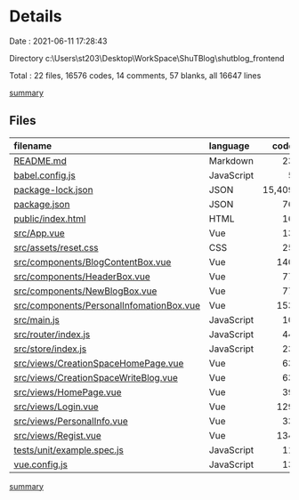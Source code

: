 # Details

Date : 2021-06-11 17:28:43

Directory c:\Users\st203\Desktop\WorkSpace\ShuTBlog\shutblog_frontend

Total : 22 files,  16576 codes, 14 comments, 57 blanks, all 16647 lines

[summary](results.md)

## Files
| filename | language | code | comment | blank | total |
| :--- | :--- | ---: | ---: | ---: | ---: |
| [README.md](/README.md) | Markdown | 23 | 0 | 7 | 30 |
| [babel.config.js](/babel.config.js) | JavaScript | 5 | 0 | 1 | 6 |
| [package-lock.json](/package-lock.json) | JSON | 15,409 | 0 | 1 | 15,410 |
| [package.json](/package.json) | JSON | 76 | 0 | 1 | 77 |
| [public/index.html](/public/index.html) | HTML | 16 | 1 | 1 | 18 |
| [src/App.vue](/src/App.vue) | Vue | 13 | 0 | 2 | 15 |
| [src/assets/reset.css](/src/assets/reset.css) | CSS | 25 | 1 | 1 | 27 |
| [src/components/BlogContentBox.vue](/src/components/BlogContentBox.vue) | Vue | 140 | 0 | 3 | 143 |
| [src/components/HeaderBox.vue](/src/components/HeaderBox.vue) | Vue | 77 | 6 | 3 | 86 |
| [src/components/NewBlogBox.vue](/src/components/NewBlogBox.vue) | Vue | 77 | 0 | 3 | 80 |
| [src/components/PersonalInfomationBox.vue](/src/components/PersonalInfomationBox.vue) | Vue | 153 | 0 | 5 | 158 |
| [src/main.js](/src/main.js) | JavaScript | 10 | 3 | 2 | 15 |
| [src/router/index.js](/src/router/index.js) | JavaScript | 44 | 0 | 4 | 48 |
| [src/store/index.js](/src/store/index.js) | JavaScript | 23 | 0 | 2 | 25 |
| [src/views/CreationSpaceHomePage.vue](/src/views/CreationSpaceHomePage.vue) | Vue | 63 | 0 | 3 | 66 |
| [src/views/CreationSpaceWriteBlog.vue](/src/views/CreationSpaceWriteBlog.vue) | Vue | 63 | 0 | 3 | 66 |
| [src/views/HomePage.vue](/src/views/HomePage.vue) | Vue | 39 | 0 | 3 | 42 |
| [src/views/Login.vue](/src/views/Login.vue) | Vue | 129 | 1 | 3 | 133 |
| [src/views/PersonalInfo.vue](/src/views/PersonalInfo.vue) | Vue | 33 | 0 | 3 | 36 |
| [src/views/Regist.vue](/src/views/Regist.vue) | Vue | 134 | 1 | 3 | 138 |
| [tests/unit/example.spec.js](/tests/unit/example.spec.js) | JavaScript | 11 | 0 | 2 | 13 |
| [vue.config.js](/vue.config.js) | JavaScript | 13 | 1 | 1 | 15 |

[summary](results.md)